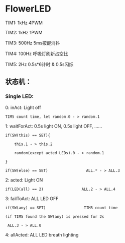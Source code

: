 # FlowerLED

TIM1: 1kHz           4PWM

TIM2: 1kHz           1PWM

TIM3: 500Hz         5ms按键消抖

TIM4: 100Hz         呼吸灯刷新占空比

TIM5: 2Hz             0.5s*6计时 & 0.5s闪烁

## 状态机：

### Single LED:

0: inAct: Light off

	TIM5 count time, let random.0 - > random.1

1: waitForAct: 0.5s light ON, 0.5s light OFF, ……

	if(SW(this) == SET){

		this.1 - > this.2

		random(except acted LEDs).0 - > random.1

	}	

	if(SW(else) == SET)                 ALL.* - > ALL.3

2: acted: Light ON

	if(LED(all) == 2)                 ALL.2 - > ALL.4

3: failToAct: ALL LED OFF

	if(SW(any) == SET)                 TIM5 count time

	(if TIM5 found the SW(any) is pressed for 2s

	 ALL.3 - > ALL.0

 4: allActed: ALL LED breath lighting
